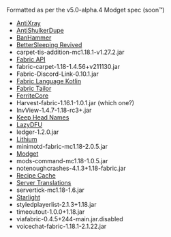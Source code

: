 Formatted as per the v5.0-alpha.4 Modget spec (soon:tm:)

- [AntiXray](https://modrinth.com/mod/anti-xray)
- [AntiShulkerDupe](https://modrinth.com/mod/antishulkerdupe)
- [BanHammer](https://modrinth.com/mod/banhammer)
- [BetterSleeping Revived](https://modrinth.com/mod/bettersleeping-revived)
- carpet-tis-addition-mc1.18.1-v1.27.2.jar
- [Fabric API](https://modrinth.com/mod/fabric-api)
- fabric-carpet-1.18-1.4.56+v211130.jar
- Fabric-Discord-Link-0.10.1.jar
- [Fabric Language Kotlin](https://modrinth.com/mod/fabric-language-kotlin)
- [Fabric Tailor](https://modrinth.com/mod/fabrictailor)
- [FerriteCore](https://modrinth.com/mod/ferrite-core)
- Harvest-fabric-1.16.1-1.0.1.jar (which one?)
- InvView-1.4.7-1.18-rc3+.jar
- [Keep Head Names](https://modrinth.com/mod/keepheadnames)
- [LazyDFU](https://modrinth.com/mod/lazydfu)
- ledger-1.2.0.jar
- [Lithium](https://modrinth.com/mod/lithium)
- minimotd-fabric-mc1.18-2.0.5.jar
- [Modget](https://modrinth.com/mod/modget)
- mods-command-mc1.18-1.0.5.jar
- notenoughcrashes-4.1.3+1.18-fabric.jar
- [Recipe Cache](https://www.curseforge.com/minecraft/mc-mods/recipe-cache)
- [Server Translations](https://www.curseforge.com/minecraft/mc-mods/server-translations)
- servertick-mc1.18-1.6.jar
- [Starlight](https://modrinth.com/mod/starlight)
- styledplayerlist-2.1.3+1.18.jar
- timeoutout-1.0.0+1.18.jar
- viafabric-0.4.5+244-main.jar.disabled
- voicechat-fabric-1.18.1-2.1.22.jar
